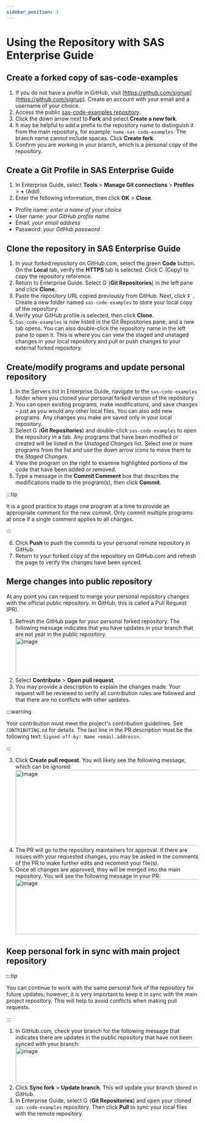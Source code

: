```yaml
---
sidebar_position: 3
---
```

# Using the Repository with SAS Enterprise Guide
## Create a forked copy of sas-code-examples
1.	If you do not have a profile in GitHub, visit [https://github.com/signup](https://github.com/signup). Create an account with your email and a username of your choice. 
2.	Access the public [sas-code-examples repository](https://github.com/sassoftware/sas-code-examples).
3.	Click the down arrow next to **Fork** and select **Create a new fork**. 
4.	It may be helpful to add a prefix to the repository name to distinguish it from the main repository, for example: `name-sas-code-examples`. The branch name cannot include spaces. Click **Create fork**.
5.	Confirm you are working in your branch, which is a personal copy of the repository.

## Create a Git Profile in SAS Enterprise Guide
1.	In Enterprise Guide, select **Tools** > **Manage Git connections** > **Profiles** > **+** (Add).
2.	Enter the following information, then click **OK** > **Close**. 
- Profile name: _enter a name of your choice_
- User name: _your GitHub profile name_
- Email: _your email address_
- Password: _your GitHub password_

## Clone the repository in SAS Enterprise Guide
1.	In your forked repository on GitHub.com, select the green **Code** button. On the **Local** tab, verify the **HTTPS** tab is selected. Click <img width="12" height="14" alt="Copy (2)" src="https://github.com/user-attachments/assets/18939792-199e-4bf5-aaa9-7d888cee73fe" /> (Copy) to copy the repository reference.
2.	Return to Enterprise Guide. Select <img width="12" height="14" alt="GitRepository" src="https://github.com/user-attachments/assets/521a9569-1a6f-48fc-b48e-7ac0ce1470d1" /> (**Git Repositories**) in the left pane and click **Clone**.
4.	Paste the repository URL copied previously from GitHub. Next, click <img width="14" height="12" alt="Folder" src="https://github.com/user-attachments/assets/5fc761e6-1ff4-4f82-8dec-210c3e829e7b" />. Create a new folder named `sas-code-examples` to store your local copy of the repository.
5. Verify your GitHub profile is selected, then click **Clone**.
6. `Sas-code-examples` is now listed in the Git Repositories pane, and a new tab opens. You can also double-click the repository name in the left pane to open it. This is where you can view the staged and unstaged changes in your local repository and pull or push changes to your external forked repository.

## Create/modify programs and update personal repository
1.	In the Servers list in Enterprise Guide, navigate to the `sas-code-examples` folder where you cloned your personal forked version of the repository. 
2.	You can open existing programs, make modifications, and save changes – just as you would any other local files. You can also add new programs. Any changes you make are saved only in your local repository. 
3.	Select <img width="12" height="14" alt="GitRepository" src="https://github.com/user-attachments/assets/0fec2580-827d-475d-87dc-23ec269d124f" /> (**Git Repositories**) and double-click `sas-code-examples` to open the repository in a tab. Any programs that have been modified or created will be listed in the _Unstaged Changes_ list. Select one or more programs from the list and use the down arrow icons to move them to the _Staged Changes_.
4.	View the program on the right to examine highlighted portions of the code that have been added or removed. 
5.	Type a message in the **Commit Comment** box that describes the modifications made to the program(s), then click **Commit**.

:::tip

It is a good practice to stage one program at a time to provide an appropriate comment for the new commit. Only commit multiple programs at once if a single comment applies to all changes.

:::

6.	Click **Push** to push the commits to your personal remote repository in GitHub. 
7.	Return to your forked copy of the repository on GitHub.com and refresh the page to verify the changes have been synced. 

## Merge changes into public repository 
At any point you can request to merge your personal repository changes with the official public repository. In GitHub, this is called a Pull Request (PR).
1.	Refresh the GitHub page for your personal forked repository. The following message indicates that you have updates in your branch that are not year in the public repository. <img width="758" height="100" alt="image" src="https://github.com/user-attachments/assets/15299b74-3db3-4283-a4e7-728ca899647f" />
1.	Select **Contribute** > **Open pull request**.
2.	You may provide a description to explain the changes made. Your request will be reviewed to verify all contribution rules are followed and that there are no conflicts with other updates.

:::warning

Your contribution must meet the project's contribution guidelines. See `CONTRIBUTING.md` for details. The last line in the PR description must be the following text: `Signed-off-by: Name <email.address>`.

:::

3.	Click **Create pull request**. You will likely see the following message, which can be ignored: <img width="509" height="198" alt="image" src="https://github.com/user-attachments/assets/73d765b2-b15d-450f-97ef-d9223a2c97bd" />
4.	The PR will go to the repository maintainers for approval. If there are issues with your requested changes, you may be asked in the comments of the PR to make further edits and recommit your file(s). 
5.	Once all changes are approved, they will be merged into the main repository. You will see the following message in your PR: <img width="561" height="144" alt="image" src="https://github.com/user-attachments/assets/e41b8172-9397-49f4-8acd-7a090e32aefb" />

## Keep personal fork in sync with main project repository
:::tip

You can continue to work with the same personal fork of the repository for future updates; however, it is very important to keep it in sync with the main project repository. This will help to avoid conflicts when making pull requests.

:::

1.	In GitHub.com, check your branch for the following message that indicates there are updates in the public repository that have not been synced with your branch: <img width="737" height="94" alt="image" src="https://github.com/user-attachments/assets/6d54920f-8b14-41be-83c9-40ca98ad7925" />
2.	Click **Sync fork** > **Update branch**. This will update your branch stored in GitHub. 
3.	In Enterprise Guide, select <img width="12" height="14" alt="GitRepository" src="https://github.com/user-attachments/assets/6aad0af8-65ca-452c-b96f-7d8886a030ad" /> (**Git Repositories**) and open your cloned `sas-code-examples` repository. Then click **Pull** to sync your local files with the remote repository. 
